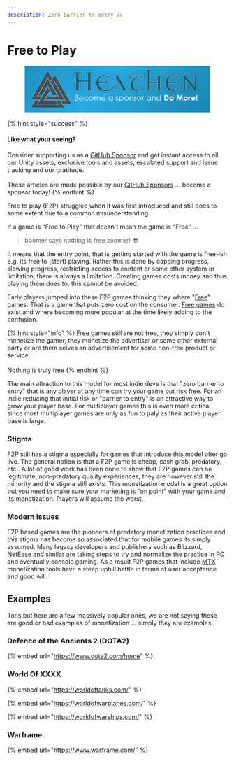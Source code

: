 ```yaml
---
description: Zero barrier to entry 👍
---
```


# Free to Play

<figure><img src="../../../../../.gitbook/assets/512x128 Sponsor Banner.png" alt="Become a sponsor and Do More"><figcaption></figcaption></figure>

{% hint style="success" %}
#### Like what your seeing?

Consider supporting us as a [GitHub Sponsor](../../../../../) and get instant access to all our Unity assets, exclusive tools and assets, escalated support and issue tracking and our gratitude.\
\
These articles are made possible by our [GitHub Sponsors](https://github.com/sponsors/heathen-engineering) ... become a sponsor today!
{% endhint %}

Free to play (F2P) struggled when it was first introduced and still does to some extent due to a common misunderstanding.

If a game is "Free to Play" that doesn't mean the game is "Free" …&#x20;

> boomer says nothing is free zoomer! 😎

It means that the entry point, that is getting started with the game is free-ish e.g. its free to (start) playing. Rather this is done by capping progress, slowing progress, restricting access to content or some other system or limitation, there is always a limitation. Creating games costs money and thus playing them does to, this cannot be avoided.

Early players jumped into these F2P games thinking they where "[Free](free.md)" games. That is a game that puts zero cost on the consumer. [Free games](free.md) do exist and where becoming more popular at the time likely adding to the confusion.

{% hint style="info" %}
[Free ](free.md)games still are not free, they simply don't monetize the gamer, they monetize the advertiser or some other external party or are them selves an advertisement for some non-free product or service.\
\
Nothing is truly free
{% endhint %}

The main attraction to this model for most indie devs is that "zero barrier to entry" that is any player at any time can try your game out risk free. For an indie reducing that initial risk or "barrier to entry" is an attractive way to grow your player base. For multiplayer games this is even more critical since most multiplayer games are only as fun to paly as their active player base is large.

### Stigma

F2P still has a stigma especially for games that introduce this model after go live. The general notion is that a F2P game is cheap, cash grab, predatory, etc.. A lot of good work has been done to show that F2P games can be legitimate, non-predatory quality experiences, they are however still the minority and the stigma still exists. This monetization model is a great option but you need to make sure your marketing is "on point" with your game and its monetization. Players will assume the worst.

### Modern Issues

F2P based games are the pioneers of predatory monetization practices and this stigma has become so associated that for mobile games its simply assumed. Many legacy developers and publishers such as Blizzard, NetEase and similar are taking steps to try and normalize the practice in PC and eventually console gaming. As a result F2P games that include [MTX ](../vulnerable-practices/microtransactions-mtx.md)monetization tools have a steep uphill battle in terms of user acceptance and good will.

## Examples

Tons but here are a few massively popular ones, we are not saying these are good or bad examples of monetization ... simply they are examples.

### Defence of the Ancients 2 (DOTA2)

{% embed url="https://www.dota2.com/home" %}

### World Of XXXX

{% embed url="https://worldoftanks.com/" %}

{% embed url="https://worldofwarplanes.com/" %}

{% embed url="https://worldofwarships.com/" %}

### Warframe

{% embed url="https://www.warframe.com/" %}
